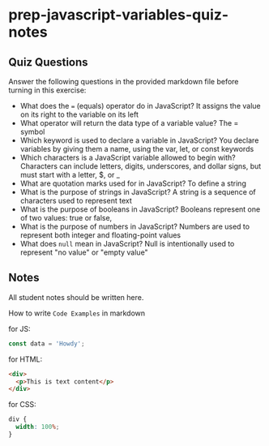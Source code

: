# prep-javascript-variables-quiz-notes

## Quiz Questions

Answer the following questions in the provided markdown file before turning in this exercise:

- What does the `=` (equals) operator do in JavaScript?
  It assigns the value on its right to the variable on its left
- What operator will return the data type of a variable value?
  The = symbol
- Which keyword is used to declare a variable in JavaScript?
  You declare variables by giving them a name, using the var, let, or const keywords
- Which characters is a JavaScript variable allowed to begin with?
  Characters can include letters, digits, underscores, and dollar signs, but must start with a letter, $, or \_
- What are quotation marks used for in JavaScript?
  To define a string
- What is the purpose of strings in JavaScript?
  A string is a sequence of characters used to represent text
- What is the purpose of booleans in JavaScript?
  Booleans represent one of two values: true or false,
- What is the purpose of numbers in JavaScript?
  Numbers are used to represent both integer and floating-point values
- What does `null` mean in JavaScript?
  Null is intentionally used to represent "no value" or "empty value"

## Notes

All student notes should be written here.

How to write `Code Examples` in markdown

for JS:

```javascript
const data = 'Howdy';
```

for HTML:

```html
<div>
  <p>This is text content</p>
</div>
```

for CSS:

```css
div {
  width: 100%;
}
```
